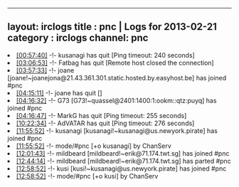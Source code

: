 
---
layout: irclogs
title : pnc | Logs for 2013-02-21
category : irclogs
channel: pnc
---
<li class="logitem"><a href="#00:57:40" name="00:57:40" class="time">[00:57:40]</a> -!- <span class="quit">kusanagi</span> has quit [Ping timeout: 240 seconds] </li>
<li class="logitem"><a href="#03:06:53" name="03:06:53" class="time">[03:06:53]</a> -!- <span class="quit">Fatbag</span> has quit [Remote host closed the connection] </li>
<li class="logitem"><a href="#03:57:33" name="03:57:33" class="time">[03:57:33]</a> -!- <span class="join">joane</span> [joane!~joanejona@21.43.361.301.static.hosted.by.easyhost.be] has joined #pnc </li>
<li class="logitem"><a href="#04:15:11" name="04:15:11" class="time">[04:15:11]</a> -!- <span class="quit">joane</span> has quit [] </li>
<li class="logitem"><a href="#04:16:32" name="04:16:32" class="time">[04:16:32]</a> -!- <span class="join">G73</span> [G73!~quassel@2401:1400:1:ookm::qtz:puyq] has joined #pnc </li>
<li class="logitem"><a href="#04:16:47" name="04:16:47" class="time">[04:16:47]</a> -!- <span class="quit">MarkG</span> has quit [Ping timeout: 255 seconds] </li>
<li class="logitem"><a href="#10:22:34" name="10:22:34" class="time">[10:22:34]</a> -!- <span class="quit">AdVATAR</span> has quit [Ping timeout: 276 seconds] </li>
<li class="logitem"><a href="#11:55:52" name="11:55:52" class="time">[11:55:52]</a> -!- <span class="join">kusanagi</span> [kusanagi!~kusanagi@us.newyork.pirate] has joined #pnc </li>
<li class="logitem"><a href="#11:55:52" name="11:55:52" class="time">[11:55:52]</a> -!- mode/<span class="mode">#pnc</span> [+o kusanagi] by ChanServ </li>
<li class="logitem"><a href="#12:01:43" name="12:01:43" class="time">[12:01:43]</a> -!- <span class="join">mildbeard</span> [mildbeard!~erik@71.174.twt.sg] has joined #pnc </li>
<li class="logitem"><a href="#12:44:14" name="12:44:14" class="time">[12:44:14]</a> -!- <span class="part">mildbeard</span> [mildbeard!~erik@71.174.twt.sg] has parted #pnc </li>
<li class="logitem"><a href="#12:58:52" name="12:58:52" class="time">[12:58:52]</a> -!- <span class="join">kusi</span> [kusi!~kusanagi@us.newyork.pirate] has joined #pnc </li>
<li class="logitem"><a href="#12:58:52" name="12:58:52" class="time">[12:58:52]</a> -!- mode/<span class="mode">#pnc</span> [+o kusi] by ChanServ </li>


